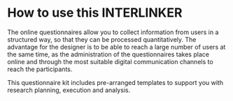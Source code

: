 # How to use this INTERLINKER
The online questionnaires allow you to collect information from users in a structured way, so that they can be processed quantitatively. The advantage for the designer is to be able to reach a large number of users at the same time, as the administration of the questionnaires takes place online and through the most suitable digital communication channels to reach the participants.

This questionnaire kit includes pre-arranged templates to support you with research planning, execution and analysis.
